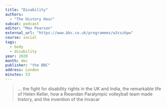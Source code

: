 ```yaml
---
title: "Disability"
authors:
  - "The History Hour"
subcat: podcast
editor: "Max Pearson"
external_url: "https://www.bbc.co.uk/programmes/w3cszkpw"
course: social
tags:
  - body
  - disability
year: 2020
month: dec
publisher: "the BBC"
address: London
minutes: 53
---
```


> … the fight for disability rights in the UK and India, the remarkable life of Helen Keller, how a Rwandan Paralympic volleyball team made history, and the invention of the Invacar
